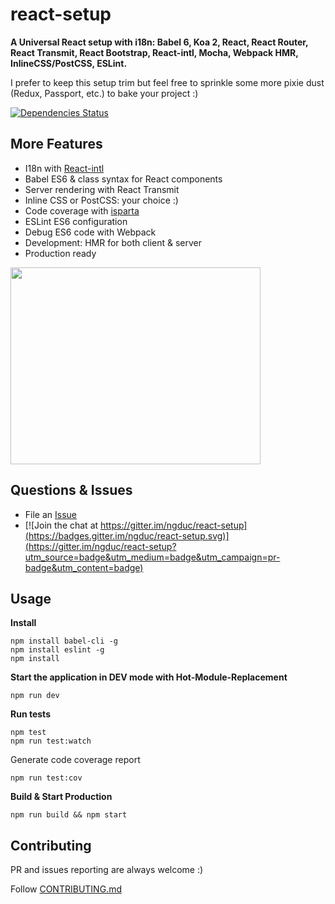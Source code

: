 # react-setup
**A Universal React setup with i18n: Babel 6, Koa 2, React, React Router, React Transmit, React Bootstrap, React-intl, Mocha, Webpack HMR, InlineCSS/PostCSS, ESLint.**

I prefer to keep this setup trim but feel free to sprinkle some more pixie dust (Redux, Passport, etc.) to bake your project :)

[![Dependencies Status](https://david-dm.org/ngduc/react-setup.svg)](https://david-dm.org/ngduc/react-setup)

## More Features
* I18n with [React-intl](https://github.com/yahoo/react-intl)
* Babel ES6 & class syntax for React components
* Server rendering with React Transmit
* Inline CSS or PostCSS: your choice :)
* Code coverage with [isparta](https://github.com/douglasduteil/isparta)
* ESLint ES6 configuration
* Debug ES6 code with Webpack
* Development: HMR for both client & server
* Production ready

<img src="https://github.com/ngduc/react-setup/blob/master/docs/assets/demo.gif" width="400" height="315" >

## Questions & Issues

* File an [Issue](https://github.com/ngduc/react-setup/issues)
* [![Join the chat at https://gitter.im/ngduc/react-setup](https://badges.gitter.im/ngduc/react-setup.svg)](https://gitter.im/ngduc/react-setup?utm_source=badge&utm_medium=badge&utm_campaign=pr-badge&utm_content=badge)

## Usage

**Install**
```
npm install babel-cli -g
npm install eslint -g
npm install
```

**Start the application in DEV mode with Hot-Module-Replacement**
```
npm run dev
```

**Run tests**
```
npm test
npm run test:watch
```

Generate code coverage report
```
npm run test:cov
```

**Build & Start Production**
```
npm run build && npm start
```

## Contributing

PR and issues reporting are always welcome :)

Follow [CONTRIBUTING.md](CONTRIBUTING.md)
